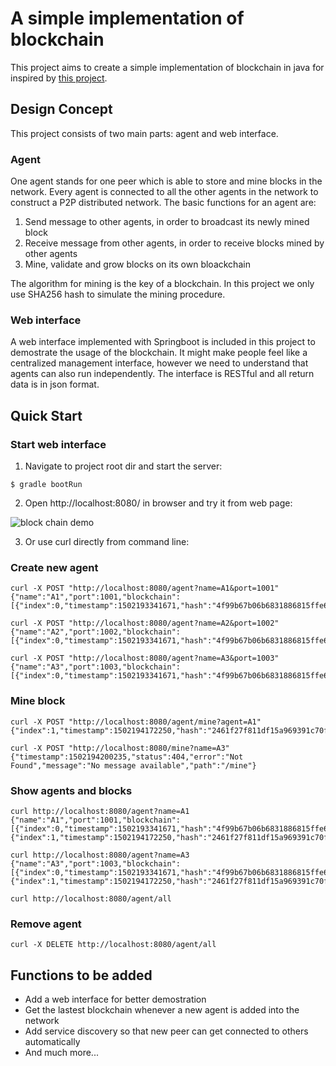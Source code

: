 # A simple implementation of blockchain
This project aims to create a simple implementation of blockchain in java for inspired by [this project](https://github.com/lhartikk/naivechain). 



## Design Concept
This project consists of two main parts: agent and web interface.

### Agent
One agent stands for one peer which is able to store and mine blocks in the network. Every agent is connected to all the other agents in the network to construct a P2P distributed network. The basic functions for an agent are:
1. Send message to other agents, in order to broadcast its newly mined block
2. Receive message from other agents, in order to receive blocks mined by other agents
3. Mine, validate and grow blocks on its own bloackchain

The algorithm for mining is the key of a blockchain. In this project we only use SHA256 hash to simulate the mining procedure. 


### Web interface
A web interface implemented with Springboot is included in this project to demostrate the usage of the blockchain. It might make people feel like a centralized management interface, however we need to understand that agents can also run independently. The interface is RESTful and all return data is in json format.


## Quick Start

### Start web interface
1. Navigate to project root dir and start the server:
```
$ gradle bootRun
```
2. Open http://localhost:8080/ in browser and try it from web page:

![block chain demo](https://raw.githubusercontent.com/Will1229/Blockchain/blob/master/image/web.PNG)

3. Or use curl directly from command line:

### Create new agent
```
curl -X POST "http://localhost:8080/agent?name=A1&port=1001"
{"name":"A1","port":1001,"blockchain":[{"index":0,"timestamp":1502193341671,"hash":"4f99b67b06b6831886815ffe66a55be2e34dcefdfc16b6214710313062a8a480","previousHash":"ROOT_HASH"}]}

curl -X POST "http://localhost:8080/agent?name=A2&port=1002"
{"name":"A2","port":1002,"blockchain":[{"index":0,"timestamp":1502193341671,"hash":"4f99b67b06b6831886815ffe66a55be2e34dcefdfc16b6214710313062a8a480","previousHash":"ROOT_HASH"}]}

curl -X POST "http://localhost:8080/agent?name=A3&port=1003"
{"name":"A3","port":1003,"blockchain":[{"index":0,"timestamp":1502193341671,"hash":"4f99b67b06b6831886815ffe66a55be2e34dcefdfc16b6214710313062a8a480","previousHash":"ROOT_HASH"}]}
```

### Mine block
```
curl -X POST "http://localhost:8080/agent/mine?agent=A1"
{"index":1,"timestamp":1502194172250,"hash":"2461f27f811df15a969391c70f136869a282224e8cc6fe8b628d16a499515d21","previousHash":"4f99b67b06b6831886815ffe66a55be2e34dcefdfc16b6214710313062a8a480"}

curl -X POST "http://localhost:8080/mine?name=A3"
{"timestamp":1502194200235,"status":404,"error":"Not Found","message":"No message available","path":"/mine"}
```

### Show agents and blocks
```
curl http://localhost:8080/agent?name=A1
{"name":"A1","port":1001,"blockchain":[{"index":0,"timestamp":1502193341671,"hash":"4f99b67b06b6831886815ffe66a55be2e34dcefdfc16b6214710313062a8a480","previousHash":"ROOT_HASH"},{"index":1,"timestamp":1502194172250,"hash":"2461f27f811df15a969391c70f136869a282224e8cc6fe8b628d16a499515d21","previousHash":"4f99b67b06b6831886815ffe66a55be2e34dcefdfc16b6214710313062a8a480"}]}

curl http://localhost:8080/agent?name=A3
{"name":"A3","port":1003,"blockchain":[{"index":0,"timestamp":1502193341671,"hash":"4f99b67b06b6831886815ffe66a55be2e34dcefdfc16b6214710313062a8a480","previousHash":"ROOT_HASH"},{"index":1,"timestamp":1502194172250,"hash":"2461f27f811df15a969391c70f136869a282224e8cc6fe8b628d16a499515d21","previousHash":"4f99b67b06b6831886815ffe66a55be2e34dcefdfc16b6214710313062a8a480"}]}

curl http://localhost:8080/agent/all
```

### Remove agent
```
curl -X DELETE http://localhost:8080/agent/all
```


## Functions to be added
- Add a web interface for better demostration
- Get the lastest blockchain whenever a new agent is added into the network
- Add service discovery so that new peer can get connected to others automatically
- And much more...
